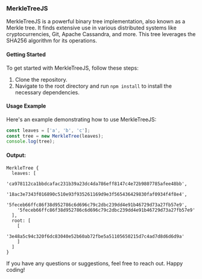 ### MerkleTreeJS

MerkleTreeJS is a powerful binary tree implementation, also known as a Merkle tree. It finds extensive use in various distributed systems like cryptocurrencies, Git, Apache Cassandra, and more. This tree leverages the SHA256 algorithm for its operations.

#### Getting Started

To get started with MerkleTreeJS, follow these steps:

1. Clone the repository.
2. Navigate to the root directory and run `npm install` to install the necessary dependencies.

#### Usage Example

Here's an example demonstrating how to use MerkleTreeJS:

```javascript
const leaves = ['a', 'b', 'c'];
const tree = new MerkleTree(leaves);
console.log(tree);
```
#### Output:
```
MerkleTree {
  leaves: [
    'ca978112ca1bbdcafac231b39a23dc4da786eff8147c4e72b9807785afee48bb',
    '18ac3e7343f016890c510e93f935261169d9e3f565436429830faf0934f4f8e4',
    '5feceb66ffc86f38d952786c6d696c79c2dbc239dd4e91b46729d73a27fb57e9',
    '5feceb66ffc86f38d952786c6d696c79c2dbc239dd4e91b46729d73a27fb57e9'
  ],
  root: [
    [
      '3e48a5c94c320f6dc83040e52b60ab72fbe5a51105650215d7c4ad7d8d6d6d9a'
    ]
  ]
}
```
If you have any questions or suggestions, feel free to reach out. Happy coding!
